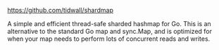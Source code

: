 https://github.com/tidwall/shardmap

A simple and efficient thread-safe sharded hashmap for Go. This is an alternative to the standard Go map and sync.Map, and is optimized for when your map needs to perform lots of concurrent reads and writes.